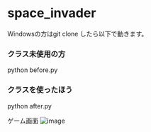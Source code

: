 # space_invader
Windowsの方はgit clone したら以下で動きます。

### クラス未使用の方
python before.py

### クラスを使ったほう
python after.py

ゲーム画面
![image](https://github.com/user-attachments/assets/4de24cbd-fd37-4643-8235-497f035b1a12)

